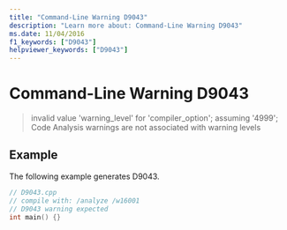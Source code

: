 ```yaml
---
title: "Command-Line Warning D9043"
description: "Learn more about: Command-Line Warning D9043"
ms.date: 11/04/2016
f1_keywords: ["D9043"]
helpviewer_keywords: ["D9043"]
---
```

# Command-Line Warning D9043

> invalid value 'warning_level' for 'compiler_option'; assuming '4999'; Code Analysis warnings are not associated with warning levels

## Example

The following example generates D9043.

```cpp
// D9043.cpp
// compile with: /analyze /w16001
// D9043 warning expected
int main() {}
```
